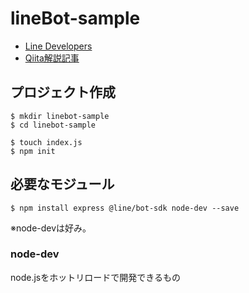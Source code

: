 # lineBot-sample

- [Line Developers](https://developers.line.biz/ja/)
- [Qiita解説記事](https://qiita.com/watataku8911/items/f5c6e580a4f9a3945931)

## プロジェクト作成

```
$ mkdir linebot-sample
$ cd linebot-sample

$ touch index.js
$ npm init
```

## 必要なモジュール

```
$ npm install express @line/bot-sdk node-dev --save
```

※node-devは好み。

### node-dev
node.jsをホットリロードで開発できるもの
